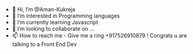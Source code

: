 - 👋 Hi, I’m @Aman-Kukreja
- 👀 I’m interested in Programming languages
- 🌱 I’m currently learning Javascript
- 💞️ I’m looking to collaborate on ...
- 📫 How to reach me - Give me a ring +917526910879 ! Congrats u are talking to a Front End Dev 

<!---
Aman-Kukreja/Aman-Kukreja is a ✨ special ✨ repository because its `README.md` (this file) appears on your GitHub profile.
You can click the Preview link to take a look at your changes.
--->
